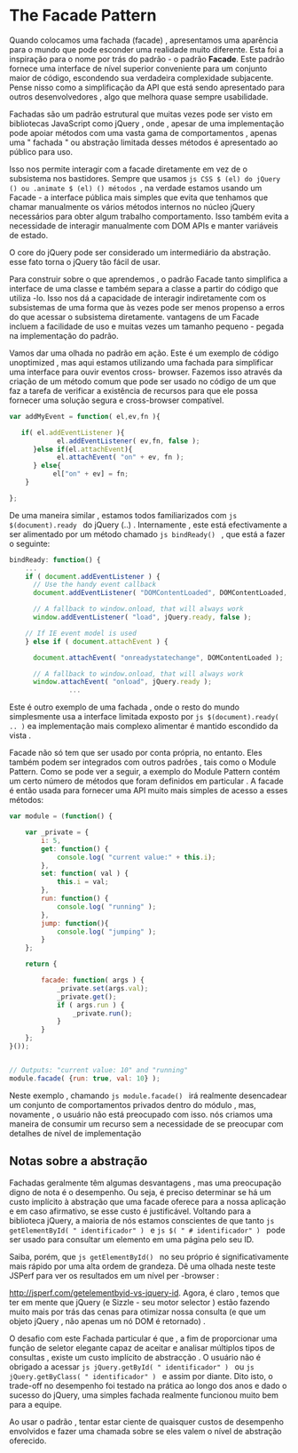 # The Facade Pattern


Quando colocamos uma fachada (facade) , apresentamos uma aparência para o mundo que pode esconder uma realidade muito diferente. Esta foi a inspiração para o nome por trás do padrão - o padrão <b>Facade</b>. Este padrão fornece uma interface de nível superior conveniente para um conjunto maior de código, escondendo sua verdadeira complexidade subjacente. Pense nisso como a simplificação da API que está sendo apresentado para outros desenvolvedores , algo que melhora quase sempre usabilidade.

Fachadas são um padrão estrutural que muitas vezes pode ser visto em bibliotecas JavaScript como jQuery , onde , apesar de uma implementação pode apoiar métodos com uma vasta gama de comportamentos , apenas uma " fachada " ou abstração limitada desses métodos é apresentado ao público para uso.

Isso nos permite interagir com a facade diretamente em vez de o subsistema nos bastidores. Sempre que usamos ````js CSS $ (el) do jQuery () ou .animate $ (el) () métodos ````, na verdade estamos usando um Facade - a interface pública mais simples que evita que tenhamos que chamar manualmente os vários métodos internos no núcleo jQuery necessários para obter algum trabalho comportamento. Isso também evita a necessidade de interagir manualmente com DOM APIs e manter variáveis ​​de estado.

O core do jQuery pode ser considerado um intermediário da abstração. esse fato torna o jQuery tão fácil de usar.

Para construir sobre o que aprendemos , o padrão Facade tanto simplifica a interface de uma classe e também separa a classe a partir do código que utiliza -lo. Isso nos dá a capacidade de interagir indiretamente com os subsistemas de uma forma que às vezes pode ser menos propenso a erros do que acessar o subsistema diretamente. vantagens de um Facade incluem a facilidade de uso e muitas vezes um tamanho pequeno - pegada na implementação do padrão.

Vamos dar uma olhada no padrão em ação. Este é um exemplo de código unoptimized , mas aqui estamos utilizando uma fachada para simplificar uma interface para ouvir eventos cross- browser. Fazemos isso através da criação de um método comum que pode ser usado no código de um que faz a tarefa de verificar a existência de recursos para que ele possa fornecer uma solução segura e cross-browser compatível.

````js
var addMyEvent = function( el,ev,fn ){

   if( el.addEventListener ){
            el.addEventListener( ev,fn, false );
      }else if(el.attachEvent){
            el.attachEvent( "on" + ev, fn );
      } else{
           el["on" + ev] = fn;
    }

};
````

De uma maneira similar , estamos todos familiarizados com ````js $(document).ready ```` do jQuery (..) . Internamente , este está efectivamente a ser alimentado por um método chamado ````js bindReady() ```` , que está a fazer o seguinte:

````js
bindReady: function() {
    ...
    if ( document.addEventListener ) {
      // Use the handy event callback
      document.addEventListener( "DOMContentLoaded", DOMContentLoaded, false );

      // A fallback to window.onload, that will always work
      window.addEventListener( "load", jQuery.ready, false );

    // If IE event model is used
    } else if ( document.attachEvent ) {

      document.attachEvent( "onreadystatechange", DOMContentLoaded );

      // A fallback to window.onload, that will always work
      window.attachEvent( "onload", jQuery.ready );
               ...

````

Este é outro exemplo de uma fachada , onde o resto do mundo simplesmente usa a interface limitada exposto por ````js $(document).ready( .. )```` ea implementação mais complexo alimentar é mantido escondido da vista .

Facade não só tem que ser usado por conta própria, no entanto. Eles também podem ser integrados com outros padrões , tais como o Module Pattern. Como se pode ver a seguir, a exemplo do Module Pattern contém um certo número de métodos que foram definidos em particular . A facade é então usada para fornecer uma API muito mais simples de acesso a esses métodos:

````js
var module = (function() {

    var _private = {
        i: 5,
        get: function() {
            console.log( "current value:" + this.i);
        },
        set: function( val ) {
            this.i = val;
        },
        run: function() {
            console.log( "running" );
        },
        jump: function(){
            console.log( "jumping" );
        }
    };

    return {

        facade: function( args ) {
            _private.set(args.val);
            _private.get();
            if ( args.run ) {
                _private.run();
            }
        }
    };
}());


// Outputs: "current value: 10" and "running"
module.facade( {run: true, val: 10} );
````

Neste exemplo , chamando ````js module.facade() ```` irá realmente desencadear um conjunto de comportamentos privados dentro do módulo , mas, novamente , o usuário não está preocupado com isso. nós criamos uma maneira de consumir um recurso sem a necessidade de se preocupar com detalhes de nível de implementação

## Notas sobre a abstração

Fachadas geralmente têm algumas desvantagens , mas uma preocupação digno de nota é o desempenho. Ou seja, é preciso determinar se há um custo implícito à abstração que uma facade oferece para a nossa aplicação e em caso afirmativo, se esse custo é justificável. Voltando para a biblioteca jQuery, a maioria de nós estamos conscientes de que tanto ````js getElementById( " identificador" ) ```` e ````js $( " # identificador" ) ```` pode ser usado para consultar um elemento em uma página pelo seu ID.

Saiba, porém, que ````js getElementById() ```` no seu próprio é significativamente mais rápido por uma alta ordem de grandeza. Dê uma olhada neste teste JSPerf para ver os resultados em um nível per -browser :

http://jsperf.com/getelementbyid-vs-jquery-id. Agora, é claro , temos que ter em mente que jQuery (e Sizzle - seu motor selector ) estão fazendo muito mais por trás das cenas para otimizar nossa consulta (e que um objeto jQuery , não apenas um nó DOM é retornado) .

O desafio com este Fachada particular é que , a fim de proporcionar uma função de seletor elegante capaz de aceitar e analisar múltiplos tipos de consultas , existe um custo implícito de abstracção . O usuário não é obrigado a acessar ````js jQuery.getById( " identificador" ) ```` ou ````js jQuery.getByClass( " identificador" ) ```` e assim por diante. Dito isto, o trade-off no desempenho foi testado na prática ao longo dos anos e dado o sucesso do jQuery, uma simples fachada realmente funcionou muito bem para a equipe.

Ao usar o padrão , tentar estar ciente de quaisquer custos de desempenho envolvidos e fazer uma chamada sobre se eles valem o nível de abstração oferecido.
